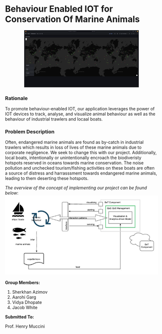 # Behaviour Enabled IOT for Conservation Of Marine Animals

<p align="center">
  <img src="assets/dashboard.png" alt="demo" width="75%"/>
</p>


### Rationale
To promote behaviour-enabled IOT, our application leverages the power of IOT devices to track, analyse, and visualize animal behaviour as well as the behaviour of industrial trawlers and locaal boats.

### Problem Description
Often, endangered marine animals are found as by-catch in industrial trawlers which results in loss of lives of these marine animals due to corporate negligence. We seek to change this with our project. Additionally, local boats, intentionally or unintentionally encroach the biodiveristy hotspots reserved in oceans towards marine conservation. The noise pollution and unchecked tourism/fishing activities on these boats are often a source of distress and harrasssment towards endangered marine animals, leading to them deserting these hotspots.


_The overview of the concept of implementing our project can be found below_:
![conceptual architecture](/assets/concept.jpg)



**Group Members:**
1. Sherkhan Azimov
2. Aarohi Garg
3. Vidya Dhopate
4. Jacob White

**Submitted To:**

Prof. Henry Muccini